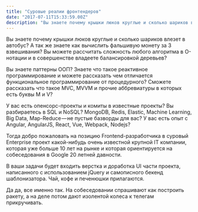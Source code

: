 ```yaml
---
title: "Суровые реалии фронтендеров"
date: "2017-07-11T15:33:59.00Z"
description: "Вы знаете почему крышки люков круглые и сколько шариков влезет в автобус? А так же знаете как вычислить фальшивую монету за 3 вз"
---
```


<!--kg-card-begin: html--><p>Вы знаете почему крышки люков круглые и сколько шариков влезет в автобус? А так же знаете как вычислить фальшивую монету за 3 взвешивания? Вы можете рассчитать сложность любого алгоритма в О-нотации и в совершенстве владеете балансировкой деревьев?</p>
<p>Вы знаете паттерны ООП? Знаете что такое реактивное программирование и можете рассказать чем отличается функциональное программирование от процедурного? Сможете рассказать что такое MVC, MVVM и прочие аббревиатуры в которых есть буквы M и V?</p>
<p>У вас есть опенсорс-проекты и комиты в известные проекты? Вы разбираетесь в SQL и NoSQL? MongoDB, Redis, Elastic, Machine Learning, Big Data, Map-Reduce — не пустые базворды для вас? У вас есть опыт с Angular, AngularJS, React, Vue, Webpack, Nodejs?</p>
<p>Тогда добро пожаловать на позицию Frontend-разработчика в суровый Enterprise проект какой-нибудь очень известной крупной IT компании, которая уже больше 10 лет на рынке и которая ориентируется на собеседования в Google 20 летней давности.</p>
<p>В ваши задачи будет входить верстка и доработка UI части проекта, написанного с использованием jQuery и самописного бекенд шаблонизатора. Чай, кофе и печенюшки прилагаются.</p>
<p>Да да, все именно так. На собеседовании спрашивают как построить ракету, а на деле потом дают изолентой колеса к телегам прикручивать.</p>
<!--kg-card-end: html-->

